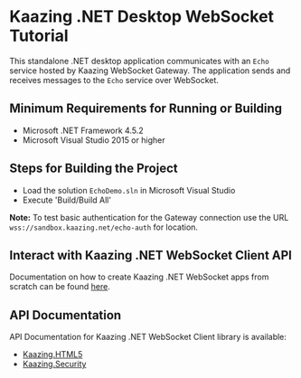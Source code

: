 # Kaazing .NET Desktop WebSocket Tutorial

This standalone .NET desktop application communicates with an `Echo` service hosted by Kaazing WebSocket Gateway. The application sends and receives messages to the `Echo` service over WebSocket.

## Minimum Requirements for Running or Building

* Microsoft .NET Framework 4.5.2
* Microsoft Visual Studio 2015 or higher

## Steps for Building the Project

* Load the solution `EchoDemo.sln` in Microsoft Visual Studio
* Execute 'Build/Build All'

__Note:__ To test basic authentication for the Gateway connection use the URL `wss://sandbox.kaazing.net/echo-auth` for location. 

## Interact with Kaazing .NET WebSocket Client API

Documentation on how to create Kaazing .NET WebSocket apps from scratch can be found [here](http://kaazing.com/doc/5.0/websocket_client_docs/dev-dotnet/o_dev_dotnet.html).

## API Documentation

API Documentation for Kaazing .NET WebSocket Client library is available:

* [Kaazing.HTML5](http://kaazing.com/doc/5.0/websocket_client_docs/apidoc/client/dotnet/gateway/html/N_Kaazing_HTML5.htm)
* [Kaazing.Security](http://kaazing.com/doc/5.0/websocket_client_docs/apidoc/client/dotnet/gateway/html/N_Kaazing_Security.htm)
